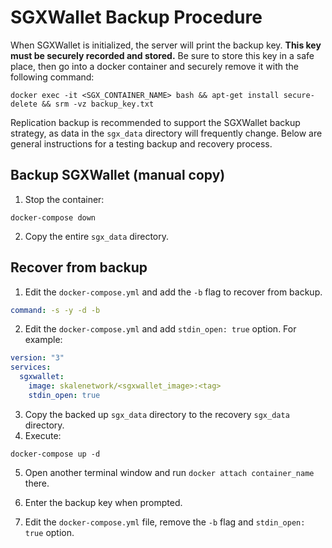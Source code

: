 <!-- SPDX-License-Identifier: (AGPL-3.0-only OR CC-BY-4.0) -->

# SGXWallet Backup Procedure

When SGXWallet is initialized, the server will print the backup key. 
**This key must be securely recorded and stored.**
Be sure to store this key in a safe place, then go into a docker container and securely remove it with the following command:

```shell
docker exec -it <SGX_CONTAINER_NAME> bash && apt-get install secure-delete && srm -vz backup_key.txt
```

Replication backup is recommended to support the SGXWallet backup strategy, as data in the `sgx_data` directory will frequently change. Below are general instructions for a testing backup and recovery process.

## Backup SGXWallet (manual copy)

1.  Stop the container:

```shell
docker-compose down
```

2.  Copy the entire `sgx_data` directory.

## Recover from backup

1.  Edit the `docker-compose.yml` and add the `-b` flag to recover from backup.

```yaml
command: -s -y -d -b
```

2.  Edit the `docker-compose.yml` and add `stdin_open: true` option. For example:

```yaml
version: "3"
services:
  sgxwallet:
    image: skalenetwork/<sgxwallet_image>:<tag>
    stdin_open: true
```

3.  Copy the backed up `sgx_data` directory to the recovery `sgx_data` directory.
4.  Execute:

```shell
docker-compose up -d
```

5.  Open another terminal window and run `docker attach container_name` there.

6.  Enter the backup key when prompted.
7.  Edit the `docker-compose.yml` file, remove the `-b` flag and `stdin_open: true` option.
